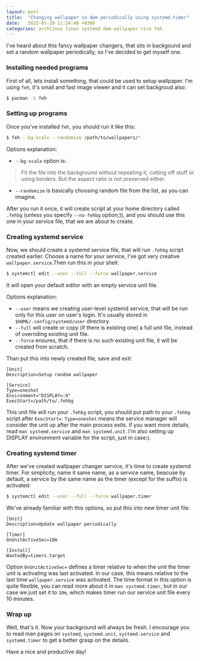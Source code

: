 ```yaml
---
layout: post
title:  "Changing wallpaper in dwm periodically using systemd.timer"
date:   2022-05-29 11:24:40 +0300
categories: archlinux linux systemd dwm wallpaper rice feh
---
```

I've heard about this fancy wallpaper changers, that sits in backgound and set a random wallpaper
periodically, so I've decided to get myself one.

### Installing needed programs
First of all, lets install something, that could be used to setup wallpaper. I'm using `feh`, it's
small and fast image viewer and it can set backgroud also:
```bash
$ pacman -S feh
```

### Setting up programs
Once you've installed `feh`, you should run it like this:
```bash
$ feh --bg-scale --randomize /path/to/wallpapers/*
```

Options explanation:
- `--bg-scale` option is:
> Fit the file into the background without repeating it, cutting off stuff or using borders.  But
> the aspect ratio is not preserved either.
- `--randomize` is basically choosing random file from the list, as you can imagine.

After you run it once, it will create script at your home directory called `.fehbg` (unless you
specify `--no-fehbg` option;)), and you should use this one in your service file, that we are
about to create.

### Creating systemd service
Now, we should create a systemd service file, that will run `.fehbg` script created earlier.
Choose a name for your service, I've got very creative `wallpaper.service`.Then run this in
your shell:
```bash
$ systemctl edit --user --full --force wallpaper.service
```

It will open your default editor with an empty service unit file.

Options explanation:
- `--user` means we creating user-level systemd service, that will be run only for this user on
  user's login. It's usually stored in `$HOME/.config/systemd/user` directory.
- `--full` will create or copy (if there is existing one) a full unit file, instead of overriding
  existing unit file.
- `--force` ensures, that if there is no such existing unit file, it will be created from scratch.

Than put this into newly created file, save and exit:
```
[Unit]
Description=Setup random wallpaper

[Service]
Type=oneshot
Environment="DISPLAY=:0"
ExecStart=/path/to/.fehbg
```

This unit file will run your `.fehbg` script, you should put path to your `.fehbg` script after
`ExecStart=`. `Type=oneshot` means the service manager will consider the unit up after the main
process exits. If you want more details, read `man systemd.service` and `man systemd.unit`.
I'm also setting up DISPLAY environment variable for the script, just in case:).

### Creating systemd timer
After we've created wallpaper changer service, it's time to create systemd timer. For simplicity,
name it same name, as a service name, beacuse by default, a service by the same name as the timer
(except for the suffix) is activated:
```bash
$ systemctl edit --user --full --force wallpaper.timer
```

We've already familiar with this options, so put this into new timer unit file:
```
[Unit]
Description=Update wallpaper periodically

[Timer]
OnUnitActiveSec=10m

[Install]
WantedBy=timers.target
```

Option `OnUnitActiveSec=` defines a timer relative to when the unit the timer unit is activating
was last activated. In our case, this means relative to the last time `wallpaper.service` was
activated. The time format in this option is quite flexible, you can read more about it in
`man systemd.timer`, but in our case we just set it to `10m`, which makes timer run our service
unit file every 10 minutes.

### Wrap up
Well, that's it. Now your background will always be fresh. I encourage you to read man pages on
`systemd`, `systemd.unit`, `systemd.service` and `systemd.timer` to get a better grasp on the
details.

Have a nice and productive day!
